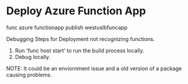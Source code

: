 # Deploy Azure Function App

func azure functionapp publish westuslbfuncapp

Debugging Steps for Deployment not recognizing functions.
1. Run 'func host start' to run the build process locally. 
2. Debug locally.

NOTE: It could be an enviornment issue and a old version of a package causing problems. 
